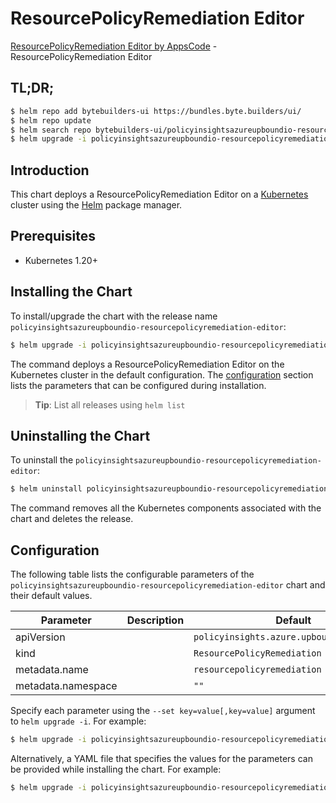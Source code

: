 # ResourcePolicyRemediation Editor

[ResourcePolicyRemediation Editor by AppsCode](https://byte.builders) - ResourcePolicyRemediation Editor

## TL;DR;

```bash
$ helm repo add bytebuilders-ui https://bundles.byte.builders/ui/
$ helm repo update
$ helm search repo bytebuilders-ui/policyinsightsazureupboundio-resourcepolicyremediation-editor --version=v0.4.18
$ helm upgrade -i policyinsightsazureupboundio-resourcepolicyremediation-editor bytebuilders-ui/policyinsightsazureupboundio-resourcepolicyremediation-editor -n default --create-namespace --version=v0.4.18
```

## Introduction

This chart deploys a ResourcePolicyRemediation Editor on a [Kubernetes](http://kubernetes.io) cluster using the [Helm](https://helm.sh) package manager.

## Prerequisites

- Kubernetes 1.20+

## Installing the Chart

To install/upgrade the chart with the release name `policyinsightsazureupboundio-resourcepolicyremediation-editor`:

```bash
$ helm upgrade -i policyinsightsazureupboundio-resourcepolicyremediation-editor bytebuilders-ui/policyinsightsazureupboundio-resourcepolicyremediation-editor -n default --create-namespace --version=v0.4.18
```

The command deploys a ResourcePolicyRemediation Editor on the Kubernetes cluster in the default configuration. The [configuration](#configuration) section lists the parameters that can be configured during installation.

> **Tip**: List all releases using `helm list`

## Uninstalling the Chart

To uninstall the `policyinsightsazureupboundio-resourcepolicyremediation-editor`:

```bash
$ helm uninstall policyinsightsazureupboundio-resourcepolicyremediation-editor -n default
```

The command removes all the Kubernetes components associated with the chart and deletes the release.

## Configuration

The following table lists the configurable parameters of the `policyinsightsazureupboundio-resourcepolicyremediation-editor` chart and their default values.

|     Parameter      | Description |                       Default                        |
|--------------------|-------------|------------------------------------------------------|
| apiVersion         |             | <code>policyinsights.azure.upbound.io/v1beta1</code> |
| kind               |             | <code>ResourcePolicyRemediation</code>               |
| metadata.name      |             | <code>resourcepolicyremediation</code>               |
| metadata.namespace |             | <code>""</code>                                      |


Specify each parameter using the `--set key=value[,key=value]` argument to `helm upgrade -i`. For example:

```bash
$ helm upgrade -i policyinsightsazureupboundio-resourcepolicyremediation-editor bytebuilders-ui/policyinsightsazureupboundio-resourcepolicyremediation-editor -n default --create-namespace --version=v0.4.18 --set apiVersion=policyinsights.azure.upbound.io/v1beta1
```

Alternatively, a YAML file that specifies the values for the parameters can be provided while
installing the chart. For example:

```bash
$ helm upgrade -i policyinsightsazureupboundio-resourcepolicyremediation-editor bytebuilders-ui/policyinsightsazureupboundio-resourcepolicyremediation-editor -n default --create-namespace --version=v0.4.18 --values values.yaml
```
